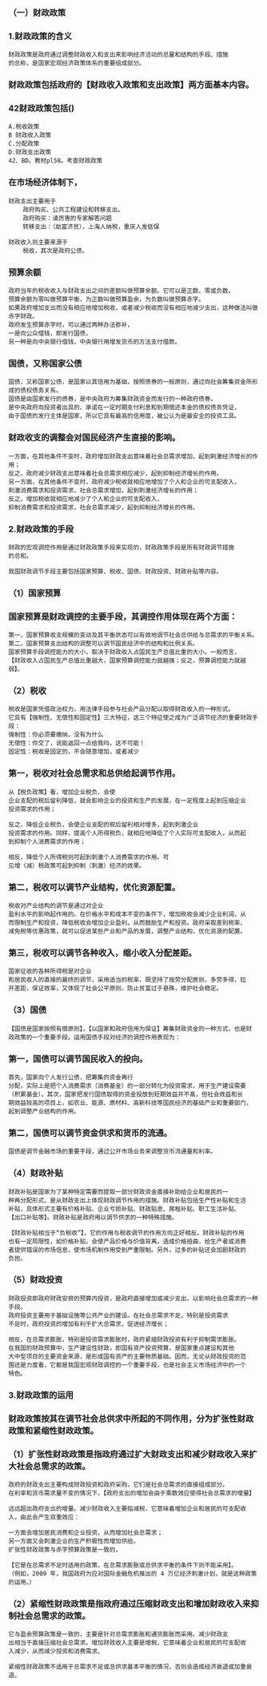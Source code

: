 ### （一）财政政策
### 1.财政政策的含义
    财政政策是政府通过调整财政收入和支出来影响经济活动的总量和结构的手段、措施
    的总称，是国家宏观经济政策体系的重要组成部分。

### 财政政策包括政府的【财政收入政策和支出政策】两方面基本内容。

### 42财政政策包括()
    A.税收政策
    B 财政收入政策
    C.分配政策
    D.财政支出政策
    42、BD。教材pl58。考查财政政策

### 在市场经济体制下，
    财政支出主要用于
        政府购买、公共工程建设和转移支出。
        政府购买：请厉害的专家解答问题
        转移支出：（劫富济贫），上海人纳税，重庆人发低保
        
    财政收入则主要来源于
        税收，其次是政府公债。



### 预算余额
    政府当年的税收收入与财政支出之间的差额叫做预算余额。它可以是正数、零或负数。
    预算余额为零叫做预算平衡，为正数叫做预算盈余，为负数叫做预算赤字。
    如果政府增加支出而没有相应地增加税收，或者减少税收而没有相应地减少支出，这种做法叫做赤字财政。
    政府发生预算赤字时，可以通过两种办法弥补，
    一是向公众借钱，即发行国债，
    另一种是向中央银行借钱，中央银行用增发货币的方法支付借款。

### 国债，又称国家公债
    国债，又称国家公债，是国家以其信用为基础，按照债券的一般原则，通过向社会筹集资金所形成的债权债务关系。
    国债是由国家发行的债券，是中央政府为筹集财政资金而发行的一种政府债券，
    是中央政府向投资者出具的、承诺在一定时期支付利息和到期偿还本金的债权债务凭证，
    由于国债的发行主体是国家，所以它具有最高的信用度，被公认为是最安全的投资工具。    

### 财政收支的调整会对国民经济产生直接的影响。
    一方面，在其他条件不变时，政府增加财政支出意味着社会总需求增加，起到剌激经济增长的作用；
    反之，政府减少财政支出意味着社会总需求相应减少，起到抑制经济增长的作用。
    另一方面，在其他条件不变时，政府减少税收就相应地增加了个人和企业的可支配收入，
    刺激消费需求和投资需求，社会总需求增加，起到刺激经济增长的作用；
    反之，增加税收就相应地减少了个人和企业的可支配收入，
    抑制消费需求和投资需求，社会总需求减少，起到抑制经济增长的作用。

### 2.财政政策的手段
    财政的宏观调控作用是通过财政政策手段来实现的，财政政策手段是所有财政调节措施
    的总和。

    我国财政调节手段主要包括国家预算、税收、国债、财政投资、财政补贴等内容。
    
### （1）国家预算
### 国家预算是财政调控的主要手段，其调控作用体现在两个方面：
    第一，国家预算收支规模的变动及其平衡状态可以有效地调节社会总供给与总需求的平衡关系。
    第二，国家预算支出结构的调整可以调节国民经济中的结构和比例关系。
    国家预算手段调控能力的大小，取决于财政收入占国民生产总值比重的大小。一般而言，
    【财政收入占国民生产总值比重越大，国家预算调控能力就越强；反之，预算调控能力就越弱】。
    
### （2）税收
    税收是国家凭借政治权力，用法律手段参与社会产品分配以取得财政收入的一种形式。
    它具有【强制性、无偿性和固定性】三大特征，这三个特征使之成为广泛调节经济的重要财政手段：
    强制性：你必须要缴纳，没有为什么
    无偿性：你交了，说能返回一点给我吗，这不可能！
    固定性：税收是固定的，不会随意增加，或者减少

### 第一，税收对社会总需求和总供给起调节作用。
    从【税负政策】看，增加企业税负，会使
    企业支配的税后留利降低，就会影响企业的投资和生产的发展，在一定程度上起到压缩企业
    投资需求的作用；
    
    反之，降低企业税负，会使企业支配的税后留利相对增多，起到刺激企业
    投资需求的作用。同样，提高个人所得税负，就相应地降低了个人实际可支配收入，从而起
    到抑制个人消费需求的作用；
    
    相反，降低个人所得税则可起到刺激个人消费需求的作用。可
    见增（减）税政策可起到抑制（刺激）经济的效果。
    
### 第二，税收可以调节产业结构，优化资源配置。
    税收对产业结构的调节是通过对企业
    盈利水平的影响起作用的。在价格水平和成本不变的条件下，增加税收会减少企业利润，从
    而限制生产和投资，降低税收会增加企业盈利，从而鼓励生产和投资。政府采取差别税率、
    减免税等优惠政策，就可以促进某些产业和产品的发展，调整产业结构，优化资源的配置。
    
### 第三，税收可以调节各种收入，缩小收入分配差距。
    国家征收的各种所得税是对企业
    和居民收入的直接的最终的调节，采用适当的税率，既坚持了按劳分配原则，多劳多得，拉
    开差距，保证效率，又体现了社会公平原则，防止贫富过于悬殊，维护社会稳定。
    
### （3）国债
    【国债是国家按照有偿原则】，【以国家和政府信用为保证】筹集财政资金的一种方式，也是财
    政政策的一个重要手段。运用国债手段对经济的调控作用表现为：

### 第一，国债可以调节国民收入的投向。
    首先，国家向个人发行公债，把筹集的资金再行
    分配，实际上是把个人消费需求（消费基金）的一部分转化为投资需求，用于生产建设需要
    （积累基金）。其次，国家把发行国债取得的资金投放到短期效益并不髙，但社会效益和长
    期效益较高的项目上，如农业、能源、原材料、高新科技等国民经济的基础产业和重要部门，
    起到调整产业结构的作用。
    
### 第二，国债可以调节资金供求和货币的流通。
    国债是调节金融市场的重要手段，通过公开市场业务来调整货币流通量和利率。
    
### （4）财政补贴
    财政补贴是国家为了某种特定需要而提取一部分财政资金直接补助给企业和居民的一
    种再分配形式，是从财政支出上体现财政调节作用的措施。财政补贴包括生产性补贴和生活
    补贴，具体形式主要有价格补贴、企业亏损补贴、财政贴息、房租补贴、职工生活补贴、
    【出口补贴等】。财政补贴是政府用以调节供求的一种特殊措施。
    
    【财政补贴相当于“负税收”】，它的作用与税收调节的作用方向正好相反。财政补贴的作用
    也有一定局限性，如价格补贴，会使产品价格与价值背离，造成价格扭曲，给生产者或消费
    者提供错误的市场信息，使市场机制作用受到严重限制。另外，过多的补贴还会加剧财政的
    负担。
    
### （5）财政投资
    财政投资即政府财政安排的预算内投资，是政府直接增加或减少支出，以影响社会总需求的一种手段。
    政府投资主要用于基础设施等公共产业的建设。在社会总需求不足，特别是投资需求
    不足时，政府投资的增加有利于扩大总需求，促进经济增长；
    
    相反，在总需求膨胀，特别是投资需求膨胀时，政府紧缩财政投资有利于抑制需求膨胀。
    在我国的财政预算中，生产建设性财政，即国有资产投资预算，是国家重点建设和其他
    大中型项目的主要资金来源，是形成国有资产的主要物质基础。因而，无论从财政投资的范
    围还是力度看，它都是我国宏观财政调控的一个重要手段，也是社会主义市场经济中的一个
    特色。
    
### 3.财政政策的运用
### 财政政策按其在调节社会总供求中所起的不同作用，分为扩张性财政政策和紧缩性财政政策。
### （1）扩张性财政政策是指政府通过扩大财政支出和减少财政收入来扩大社会总需求的政策。
    政府的财政支出主要构成财政投资和政府采购，它们是社会总需求的直接组成部分。
    在利率和货币需求量不变的情况下，【政府支出的增加会由于乘数效应使得社会总需求的增量】
    
    远远超出政府支出的增量。减少财政收入主要指减税，它意味着增加企业和居民的可支配收
    入，由此会产生双重效应：
    
    一方面会增加居民消费和企业投资，从而增加社会总需求；
    另一方面又会刺激企业的生产积极性而增加供给。
    扩张性财政政策与赤字预算政策是一致的，
    
    【它是在总需求不足时适用的政策，在总需求膨胀或总供求平衡的条件下则不能采用】。
    （例如，2009 年，我国政府为应对国际金融危机推出的 4 万亿经济刺激计划，就是这种政策的运用。）
    
### （2）紧缩性财政政策是指政府通过压缩财政支出和增加财政收入来抑制社会总需求的政策。
    它与盈余预算政策是一致的，主要是针对总需求膨胀和通货膨胀而采用。减少财政支
    出相当于直接压缩社会总需求。增加财政收入主要是增税，它意味着企业和居民的可支配收
    入减少，从而减少投资和消费需求。
    
    紧缩性财政政策不适用于总需求不足或总供求基本平衡的情况，否则会造成经济衰退或加重衰退。
